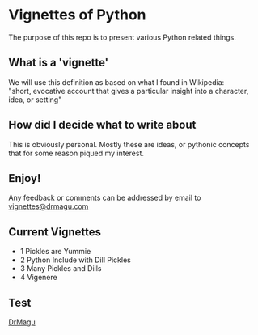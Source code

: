 # Vignettes of Python
The purpose of this repo is to present various Python related things.  

## What is a 'vignette'
We will use this definition as based on what I found in Wikipedia:  
"short, evocative account that gives a particular insight into a character, idea, or setting"  

## How did I decide what to write about
This is obviously personal. Mostly these are ideas, or pythonic concepts that for some reason piqued my interest.  

## Enjoy!  
Any feedback or comments can be addressed by email to vignettes@drmagu.com

## Current Vignettes
* 1 Pickles are Yummie
* 2 Python Include with Dill Pickles
* 3 Many Pickles and Dills
* 4 Vigenere

## Test
[DrMagu](https://drmagu.com)  